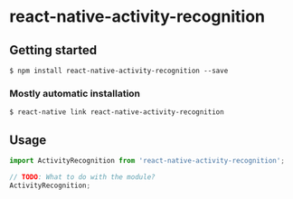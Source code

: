 # react-native-activity-recognition

## Getting started

`$ npm install react-native-activity-recognition --save`

### Mostly automatic installation

`$ react-native link react-native-activity-recognition`

## Usage
```javascript
import ActivityRecognition from 'react-native-activity-recognition';

// TODO: What to do with the module?
ActivityRecognition;
```
